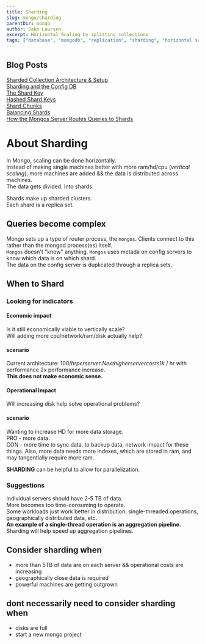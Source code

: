 ```yaml
---
title: Sharding
slug: mongo/sharding
parentDir: mongo
author: Jake Laursen
excerpt: Horizontal Scaling by splitting collections
tags: ["database", "mongodb", "replication", "sharding", "horizontal scaling"]
---
```


## Blog Posts

[Sharded Collection Architecture & Setup](/mongo/sharding/architecture)  
[Sharding and the Config DB](/mongo/sharding/config-db)  
[The Shard Key](/mongo/sharding/the-shard-key)  
[Hashed Shard Keys](/mongo/sharding/hashed-shard-keys)  
[Shard Chunks](/mongo/sharding/chunks)  
[Balancing Shards](/mongo/sharding/balancing)  
[How the Mongos Server Routes Queries to Shards](/mongo/sharding/how-mongos-routes-queries)

# About Sharding

In Mongo, scaling can be done horizontally.  
Instead of making single machines better with more ram/hd/cpu (_vertical scaling_), more machines are added && the data is distributed across machines.  
The data gets divided. Into shards.

Shards make up sharded clusters.  
Each shard is a replica set.

## Queries become complex

Mongo sets up a type of router process, the `mongos`. Clients connect to this rather than the mongod process(es) itself.  
`Mongos` doesn't "know" anything. `Mongos` uses metada on config servers to know which data is on which shard.  
The data on the config server is duplicated through a replica sets.

## When to Shard

### Looking for indicators

#### Economic impact

Is it still economically viable to vertically scale?  
Will adding more cpu/network/ram/disk actually help?

#### scenario

Current architecture: 100$/hr per server.  
Next higher server costs 1k$ / hr with performance 2x performance increase.  
**This does not make economic sense.**

#### Operational Impact

Will increasing disk help solve operational problems?

#### scenario

Wanting to increase HD for more data storage.  
PRO - more data.  
CON - more time to sync data, to backup data, network impact for these things. Also, more data needs more indexes, which are stored in ram, and may tangentially require more ram.

**SHARDING** can be helpful to allow for parallelization.

### Suggestions

Individual servers should have 2-5 TB of data.  
More becomes too time-consuming to operate.  
Some workloads just work better in distribution: single-threaded operations, geographically distributed data, etc.  
**An example of a single-thread operation is an aggregation pipeline.**  
Sharding will help speed up aggregation pipelines.

## Consider sharding when

- more than 5TB of data are on each server && operational costs are increasing
- geographically close data is required
- powerful machines are getting outgrown

## dont necessarily need to consider sharding when

- disks are full
- start a new mongo project
